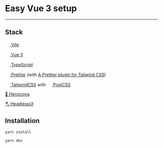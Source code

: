 # Easy Vue 3 setup

---

## Stack

[<img src="https://vitejs.dev/logo.svg" width="16" height="16"> Vite](https://vitejs.dev/)

[<img src="https://v3.vuejs.org/logo.png" width="16" height="16"> Vue 3](https://v3.vuejs.org/)

[<img src="https://upload.wikimedia.org/wikipedia/commons/4/4c/Typescript_logo_2020.svg" width="16" height="16"> TypeScript](https://www.typescriptlang.org/)

[<img src="https://prettier.io/icon.png" width="16" height="16"> Prettier](https://prettier.io/) (with [A Prettier plugin for Tailwind CSS](https://github.com/tailwindlabs/prettier-plugin-tailwindcss))

[<img src="https://upload.wikimedia.org/wikipedia/commons/d/d5/Tailwind_CSS_Logo.svg" width="16" height="16"> TailwindCSS](https://tailwindcss.com/) with [<img src="https://upload.wikimedia.org/wikipedia/commons/b/bc/PostCSS_Logo.svg" width="16" height="16"> PostCSS](https://postcss.org/)

[🦆 Heroicons](https://heroicons.dev/)

[🪓 HeadlessUI](https://headlessui.dev/)

## Installation

```bash
yarn install
```

```bash
yarn dev
```
